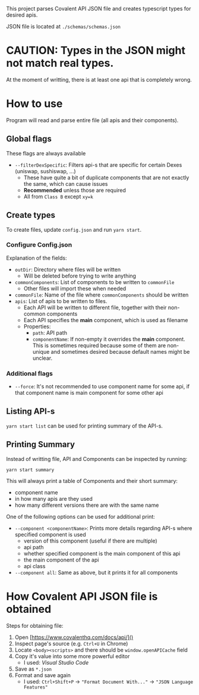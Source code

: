 This project parses Covalent API JSON file and creates typescript types for desired apis.

JSON file is located at `./schemas/schemas.json`

# CAUTION: Types in the JSON might not match real types.

At the moment of writting, there is at least one api that is completely wrong.

# How to use

Program will read and parse entire file (all apis and their components).

## Global flags

These flags are always available

* `--filterDexSpecific`: Filters api-s that are specific for certain Dexes (uniswap, sushiswap, ...)
    * These have quite a bit of duplicate components that are not exactly the same, which can cause issues
    * **Recommended** unless those are required
    * All from `Class B` except `xy=k`

## Create types

To create files, update `config.json` and run `yarn start`.

### Configure Config.json

Explanation of the fields:

* `outDir`: Directory where files will be written
    * Will be deleted before trying to write anything
* `commonComponents`: List of components to be written to `commonFile`
    * Other files will import these when needed
* `commonFile`: Name of the file where `commonComponents` should be written
* `apis`: List of apis to be written to files.
    * Each API will be written to different file, together with their non-common components
    * Each API specifies the **main** component, which is used as filename
    * Properties:
        * `path`: API path
        * `componentName`: If non-empty it overrides the **main** component. This is sometimes
        required because some of them are non-unique and sometimes desired because default
        names might be unclear.

### Additional flags

* `--force`: It's not recommended to use component name for some api, if that component name is
main component for some other api

## Listing API-s

`yarn start list` can be used for printing summary of the API-s.

## Printing Summary

Instead of writting file, API and Components can be inspected by running:

`yarn start summary`

This will always print a table of Components and their short summary:

* component name
* in how many apis are they used
* how many different versions there are with the same name

One of the following options can be used for additional print:

* `--component <componentName>`: Prints more details regarding API-s where specified component is used
    * version of this component (useful if there are multiple)
    * api path
    * whether specified component is the main component of this api
    * the main component of the api
    * api class
* `--component all`: Same as above, but it prints it for all components

# How Covalent API JSON file is obtained

Steps for obtaining file:

1. Open [https://www.covalenthq.com/docs/api/]()
1. Inspect page's source (e.g. `Ctrl+U` in Chrome)
1. Locate `<body><scripts>` and there should be `window.openAPICache` field
1. Copy it's value into some more powerful editor
    - I used: *Visual Studio Code*
1. Save as `*.json`
1. Format and save again
    - I used: `Ctrl+Shift+P` -> `"Format Document With..."` -> `"JSON Language Features"`
